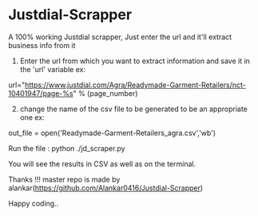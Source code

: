 # Justdial-Scrapper
A 100% working Justdial scrapper, Just enter the url and it'll extract business info from it

1. Enter the url from which you want to extract information and save it in the 'url' variable
ex: 

url="https://www.justdial.com/Agra/Readymade-Garment-Retailers/nct-10401947/page-%s" % (page_number)

2. change the name of the csv file to be generated to be an appropriate one
ex: 

out_file = open('Readymade-Garment-Retailers_agra.csv','wb')


Run the file :
python ./jd_scraper.py


You will see the results in CSV as well as on the terminal.


Thanks !!!
master repo is made by alankar(https://github.com/Alankar0416/Justdial-Scrapper)

Happy coding..


